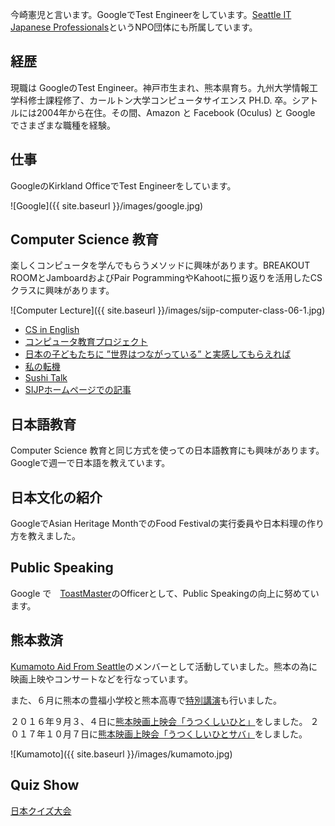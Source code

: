 今崎憲児と言います。GoogleでTest Engineerをしています。[Seattle IT Japanese Professionals](http://sijp.org)というNPO団体にも所属しています。

## 経歴

現職は GoogleのTest Engineer。神戸市生まれ、熊本県育ち。九州大学情報工学科修士課程修了、カールトン大学コンピュータサイエンス PH.D. 卒。シアトルには2004年から在住。その間、Amazon と Facebook (Oculus) と Google　でさまざまな職種を経験。

## 仕事

GoogleのKirkland OfficeでTest Engineerをしています。

![Google]({{ site.baseurl }}/images/google.jpg)

## Computer Science 教育

楽しくコンピュータを学んでもらうメソッドに興味があります。BREAKOUT ROOMとJamboardおよびPair PogrammingやKahootに振り返りを活用したCSクラスに興味があります。

![Computer Lecture]({{ site.baseurl }}/images/sijp-computer-class-06-1.jpg)

- [CS in English](https://www.csinenglish.club/)
- [コンピュータ教育プロジェクト](http://www.junglecity.com/people/essay-stem-education/)
- [日本の子どもたちに ”世界はつながっている” と実感してもらえれば](https://www.junglecity.com/kids/kids-learn/sijp-offers-english-computer-science-classes/)
- [私の転機](http://www.youmaga.com/seattleite/tenki/2014_05.php)
- [Sushi Talk](https://anchor.fm/seattle-sushibartalk/episodes/22-IT-e195ukk/a-a3194od)
- [SIJPホームページでの記事](http://sijp.org/category/education/)

## 日本語教育

Computer Science 教育と同じ方式を使っての日本語教育にも興味があります。Googleで週一で日本語を教えています。

## 日本文化の紹介

GoogleでAsian Heritage MonthでのFood Festivalの実行委員や日本料理の作り方を教えました。

## Public Speaking

Google で　[ToastMaster](https://www.toastmasters.org/)のOfficerとして、Public Speakingの向上に努めています。


## 熊本救済

[Kumamoto Aid From Seattle](http://kumamoto-aid.weebly.com)のメンバーとして活動していました。熊本の為に映画上映やコンサートなどを行なっています。

また、６月に熊本の豊福小学校と熊本高専で[特別講演](http://www.junglecity.com/people/essay-stem-education/sijp-in-kumamoto/)も行いました。

２０１６年９月３、４日に[熊本映画上映会「うつくしいひと」](http://kumamoto-aid.weebly.com/movie.html)をしました。
２０１７年１０月７日に[熊本映画上映会「うつくしいひとサバ」](http://kumamoto-aid.weebly.com/movie2.html)をしました。

![Kumamoto]({{ site.baseurl }}/images/kumamoto.jpg)

## Quiz Show

[日本クイズ大会](https://studentweb.bellevuecollege.edu/japan-week/japan-trivia-contest/)